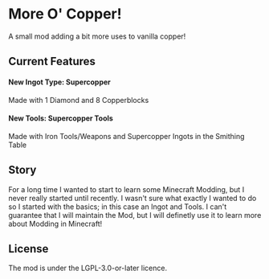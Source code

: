 # More O' Copper!

A small mod adding a bit more uses to vanilla copper!

## Current Features 

#### New Ingot Type: Supercopper 
Made with 1 Diamond and 8 Copperblocks

#### New Tools: Supercopper Tools
Made with Iron Tools/Weapons and Supercopper Ingots in the Smithing Table

## Story

For a long time I wanted to start to learn some Minecraft Modding, but I never really started until recently. I wasn't sure what exactly I wanted to do so I started with the basics; in this case an Ingot and Tools. I can't guarantee that I will maintain the Mod, but I will definetly use it to learn more about Modding in Minecraft!

## License

The mod is under the LGPL-3.0-or-later licence.
